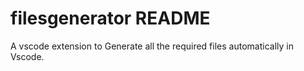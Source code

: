 # filesgenerator README

A vscode extension to Generate all the required files automatically in Vscode.
